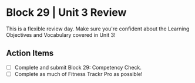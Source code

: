 # Block 29 | Unit 3 Review

This is a flexible review day. Make sure you're confident about the Learning Objectives and Vocabulary covered in Unit 3!

## Action Items

- [ ] Complete and submit Block 29: Competency Check.
- [ ] Complete as much of Fitness Trackr Pro as possible!
